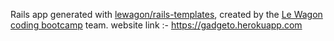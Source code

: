 Rails app generated with [lewagon/rails-templates](https://github.com/lewagon/rails-templates), created by the [Le Wagon coding bootcamp](https://www.lewagon.com) team.
website link :- https://gadgeto.herokuapp.com
